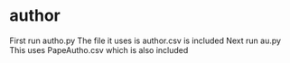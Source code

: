 # author
First run autho.py
The file it uses is author.csv is included
Next run au.py
This uses PapeAutho.csv which is also included
